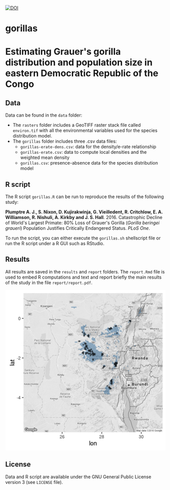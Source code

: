 [![DOI](https://zenodo.org/badge/20937/ghislainv/gorillas.svg)](https://zenodo.org/badge/latestdoi/20937/ghislainv/gorillas)

# gorillas

# Estimating Grauer's gorilla distribution and population size in eastern Democratic Republic of the Congo

## Data

Data can be found in the `data` folder:

- The `rasters` folder includes a GeoTIFF raster stack file called `environ.tif` with all the environmental variables used for the species distribution model.
- The `gorillas` folder includes three .csv data files: 
    - `gorillas-erate-dens.csv`: data for the density/e-rate relationship
    - `gorillas-erate.csv`: data to compute local densities and the weighted mean density
    - `gorillas.csv`: presence-absence data for the species distribution model
    
## R script

The R script `gorillas.R` can be run to reproduce the results of the following study:

**Plumptre A. J., S. Nixon, D. Kujirakwinja, G. Vieilledent, R. Critchlow, E. A. Williamson, R. Nishuli, A. Kirkby and J. S. Hall**. 2016. Catastrophic Decline of World's Largest Primate: 80% Loss of Grauer's Gorilla (_Gorilla beringei graueri_) Population Justifies Critically Endangered Status. _PLoS One_.

To run the script, you can either execute the `gorillas.sh` shellscript file or run the R script under a R GUI such as RStudio.

## Results

All results are saved in the `results` and `report` folders. The `report.Rmd` file is used to embed R computations and text and report briefly the main results of the study in the file `report/report.pdf`. 

![Grauer's gorilla distribution](/results/SDA_ggmap.png)

## License

Data and R script are available under the GNU General Public License version 3 (see `LICENSE` file).
